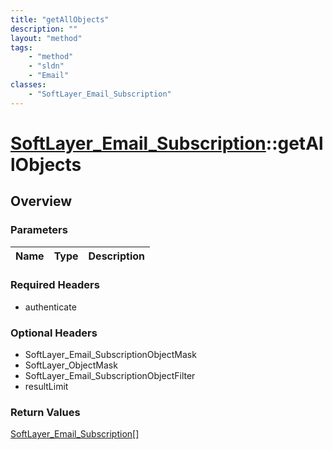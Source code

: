 ```yaml
---
title: "getAllObjects"
description: ""
layout: "method"
tags:
    - "method"
    - "sldn"
    - "Email"
classes:
    - "SoftLayer_Email_Subscription"
---
```

# [SoftLayer_Email_Subscription](/reference/services/SoftLayer_Email_Subscription)::getAllObjects




## Overview 


### Parameters 
|Name | Type | Description |
| --- | --- | --- |


### Required Headers
* authenticate

### Optional Headers
* SoftLayer_Email_SubscriptionObjectMask
* SoftLayer_ObjectMask
* SoftLayer_Email_SubscriptionObjectFilter
* resultLimit

### Return Values
<a href='/reference/datatypes/SoftLayer_Email_Subscription'>SoftLayer_Email_Subscription[] </a>

